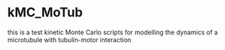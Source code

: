 # kMC_MoTub
this is a test
kinetic Monte Carlo scripts for modelling the dynamics of a microtubule with tubulin-motor interaction
